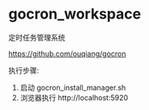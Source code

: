 # gocron_workspace
定时任务管理系统

https://github.com/ouqiang/gocron

执行步骤:
1. 启动 gocron_install_manager.sh
2. 浏览器执行 http://localhost:5920
